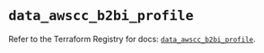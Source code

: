 # `data_awscc_b2bi_profile`

Refer to the Terraform Registry for docs: [`data_awscc_b2bi_profile`](https://registry.terraform.io/providers/hashicorp/awscc/0.70.0/docs/data-sources/b2bi_profile).

